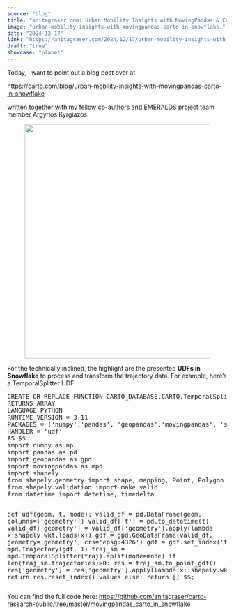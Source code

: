 ```yaml
---
source: "blog"
title: "anitagraser.com: Urban Mobility Insights with MovingPandas & CARTO in Snowflake"
image: "urban-mobility-insights-with-movingpandas-carto-in-snowflake."
date: "2024-12-17"
link: "https://anitagraser.com/2024/12/17/urban-mobility-insights-with-movingpandas-carto-in-snowflake/"
draft: "true"
showcase: "planet"
---
```


<p>Today, I want to point out a blog post over at</p>



<p><a href="https://carto.com/blog/urban-mobility-insights-with-movingpandas-carto-in-snowflake">https://carto.com/blog/urban-mobility-insights-with-movingpandas-carto-in-snowflake</a></p>



<p>written together with my fellow&nbsp;co-authors and EMERALDS project team member Argyrios Kyrgiazos.</p>



<figure class="wp-block-image size-large"><a href="https://carto.com/blog/urban-mobility-insights-with-movingpandas-carto-in-snowflake"><img alt="" class="wp-image-9334" height="537" src="https://anitagraser.com/wp-content/uploads/2024/12/image.png?w=1024" width="1024" /></a></figure>



<p>For the technically inclined, the highlight are the presented <strong>UDFs in Snowflake</strong> to process and transform the trajectory data. For example, here&#8217;s a TemporalSplitter UDF: </p>


<div class="wp-block-syntaxhighlighter-code "><pre class="brush: sql; title: ; notranslate">
CREATE OR REPLACE FUNCTION CARTO_DATABASE.CARTO.TemporalSplitter(geom ARRAY, t ARRAY, mode STRING)
RETURNS ARRAY
LANGUAGE PYTHON
RUNTIME_VERSION = 3.11
PACKAGES = (&#039;numpy&#039;,&#039;pandas&#039;, &#039;geopandas&#039;,&#039;movingpandas&#039;, &#039;shapely&#039;)
HANDLER = &#039;udf&#039;
AS $$
import numpy as np
import pandas as pd
import geopandas as gpd
import movingpandas as mpd
import shapely
from shapely.geometry import shape, mapping, Point, Polygon
from shapely.validation import make_valid
from datetime import datetime, timedelta

def udf(geom, t, mode):
    valid_df = pd.DataFrame(geom, columns=&#91;&#039;geometry&#039;])
    valid_df&#91;&#039;t&#039;] = pd.to_datetime(t)
    valid_df&#91;&#039;geometry&#039;] = valid_df&#91;&#039;geometry&#039;].apply(lambda x:shapely.wkt.loads(x))
    gdf = gpd.GeoDataFrame(valid_df, geometry=&#039;geometry&#039;, crs=&#039;epsg:4326&#039;)
    gdf = gdf.set_index(&#039;t&#039;)
    traj = mpd.Trajectory(gdf, 1)
    traj_sm = mpd.TemporalSplitter(traj).split(mode=mode)
    if len(traj_sm.trajectories)&gt;0:
        res = traj_sm.to_point_gdf()
        res&#91;&#039;geometry&#039;] = res&#91;&#039;geometry&#039;].apply(lambda x: shapely.wkt.dumps(x))
        return res.reset_index().values
    else:
        return &#91;]
$$;
</pre></div>


<p>You can find the full code here: <a href="https://github.com/anitagraser/carto-research-public/tree/master/movingpandas_carto_in_snowflake">https://github.com/anitagraser/carto-research-public/tree/master/movingpandas_carto_in_snowflake</a> </p>
